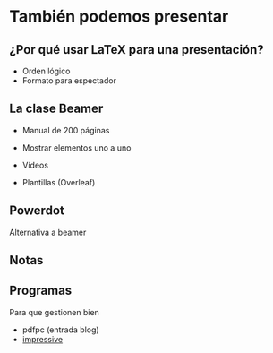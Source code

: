 # También podemos presentar

## ¿Por qué usar LaTeX para una presentación?

* Orden lógico
* Formato para espectador

## La clase Beamer

* Manual de 200 páginas

* Mostrar elementos uno a uno
* Vídeos
* Plantillas (Overleaf)

## Powerdot

Alternativa a beamer

## Notas

## Programas

Para que gestionen bien 

- pdfpc (entrada blog)
- [impressive](http://impressive.sourceforge.net/)

